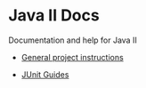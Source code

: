 # Java II Docs
Documentation and help for Java II

- [General project instructions](general-project-instructions/README.md)

- [JUnit Guides](junit/README.md)